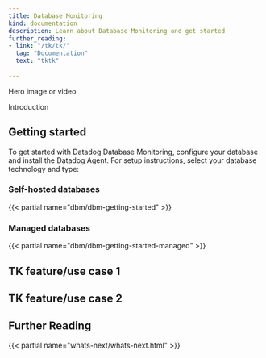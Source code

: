 ```yaml
---
title: Database Monitoring
kind: documentation
description: Learn about Database Monitoring and get started
further_reading:
- link: "/tk/tk/"
  tag: "Documentation"
  text: "tktk"
  
---
```


Hero image or video

Introduction

## Getting started

To get started with Datadog Database Monitoring, configure your database and install the Datadog Agent. For setup instructions, select your database technology and type:

### Self-hosted databases

{{< partial name="dbm/dbm-getting-started" >}}
<p></p>

### Managed databases

{{< partial name="dbm/dbm-getting-started-managed" >}} 
<p></p>

## TK feature/use case 1
<p></p>

## TK feature/use case 2
<p></p>

## Further Reading

{{< partial name="whats-next/whats-next.html" >}}
